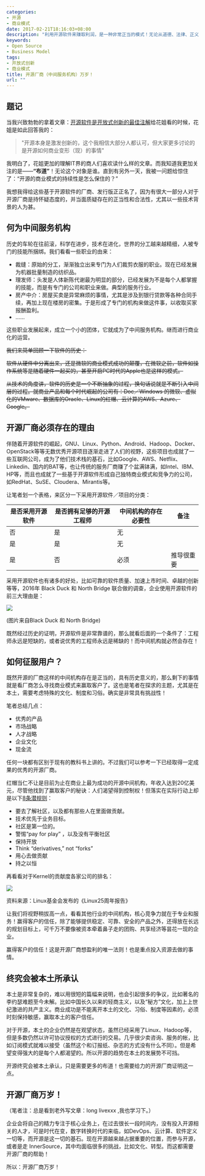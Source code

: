 ```yaml
---
categories:
- 开源
- 商业模式
date: 2017-02-21T18:16:03+08:00
description: "利用开源软件来赚取利润，是一种非常正当的模式！无论从道德、法律、正义，都是站得住脚的。但是商业模式堪忧的地方在于，此处的“市场规模”究竟能够容得下几家？而国人为何不买账？"
keywords:
- Open Source
- Business Model
tags:
- 开放式创新
- 商业模式
title: 开源厂商（中间服务机构）万岁！
url: ""
---
```

## 题记

当我兴致勃勃的拿着文章：[开源软件是开放式创新的最佳注解](http://www.ocselected.org/posts/Naming_OpenSource_and_Marketing_2/)给花姐看的时候，花姐是如此回答我的：

> "开源本身是激发创新的，这个我相信大部分人都认可，但大家更多讨论的是开源如何商业变形（现）的事情"

我明白了，花姐更加的理解IT界的商人们喜欢读什么样的文章。而我知道我更加关注的是——**“布道”**！无论这个对象是谁。直到有另外一天，我被一问题给惊住了：“开源的商业模式的持续性是怎么保住的？”

我想我得给这些基于开源软件的厂商、发行版正正名了，因为有很大一部分人对于开源厂商是持怀疑态度的，并当面质疑存在的正当性和合法性，尤其以一些技术背景的人为甚。

## 何为中间服务机构

历史的车轮在往前滚，科学在进步，技术在进化，世界的分工越来越精细，人被专门的技能所捆绑。我们看看一些职业的由来：

* 裁缝：原始的分工，渐渐独立出来专门为人们裁剪衣服的职业。现在已经发展为机器批量制造的纺织品。
* 理发师：头发是人体新陈代谢最为明显的部分，已经发展为不是每个人都掌握的技能，而是有专门的公司和职业来做。典型的服务行业。
* 房产中介：房屋买卖是异常麻烦的事情，尤其是涉及到银行贷款等各种合同手续，再加上现在楼房的密集。于是形成了专门的机构来做这件事，以收取买家报酬盈利。
* ......

这些职业发展起来，成立一个小的团体，它就成为了中间服务机构。继而进行商业化的运营。

~~我们来简单回顾一下软件的历史：~~

~~软件从硬件中分离出来，还是微软的商业模式成功的颠覆，在微软之前，软件如操作系统等是随着硬件一起买的，甚至开启PC时代的Apple也是这样的模式。~~

~~从技术的角度讲，软件的历史是一个不断抽象的过程，换句话说就是不断引入中间层的过程。就商业产品和每个时代崛起的公司有：Doc／Windows 的微软、虚拟化的VMware、数据库的Oracle、Linux的红帽、云计算的AWS、Azure、Google。~~

## 开源厂商必须存在的理由

伴随着开源软件的崛起，GNU、Linux、Python、Android、Hadoop、Docker、OpenStack等等无数优秀开源项目逐渐走进了人们的视野，这些项目也成就了一些互联网公司，成为了他们技术栈的基石，比如Google、AWS、Netflix、Linkedin、国内的BAT等，也让传统的服务厂商赚了个盆满钵满，如Intel、IBM、HP等，而且也成就了一些基于开源软件形成自己独特商业模式和竞争力的公司，如RedHat、SuSE、Cloudera、Mirantis等。

让笔者划一个表格，来区分一下采用开源软件／项目的分类：

|  是否采用开源软件    |   是否拥有足够的开源工程师  |中间机构的存在必要性 | 备注|
| -------------  | ------------- | -------------| -----| 
|否|是|无||
|是|是|无||
|是|否|必须|推导很重要|

采用开源软件也有诸多的好处，比如可靠的软件质量、加速上市时间、卓越的创新等等，2016年 Black Duck 和 North Bridge 联合做的调查，企业使用开源软件的前三大理由是：

![](https://raw.githubusercontent.com/OCselected/ttoos/master/content/public/why_use_opensource.png)

(图片来自Black Duck 和 North Bridge)

既然经过历史的证明，开源软件是非常靠谱的，那么就看后面的一个条件了：工程师永远是短缺的，或者说优秀的工程师永远是稀缺的！而中间机构就必然会存在！

## 如何征服用户？

既然开源的厂商这样的中间机构存在是正当的，具有历史意义的，那么剩下的事情就是看厂商怎么寻找商业模式来赢取客户了。这也是笔者在探求的主题，尤其是在本土，需要考虑特殊的文化、制度和习俗。确实是非常具有挑战性！

笔者总结几点：

* 优秀的产品
* 市场战略
* 人才战略
* 企业文化
* 现金流

任何一块都有区别于现有的教科书上讲的。不过我们可以参考一下已经取得一定成果的优秀的开源厂商。

红帽当仁不让是目前为止在商业上最为成功的开源中间机构，年收入达到20亿美元，尽管他找到了赢取客户的秘诀：人们渴望得到控制权！但落实在实际行动上却是以下[8条潜规则](http://searchsoftwarequality.techtarget.com/blog/Software-Quality-Insights/Red-Hats-8-rules-of-successful-Open-Source)：

* 要去了解社区，以及都有那些人在里面做贡献。
* 技术优先于业务目标。
* 社区是第一位的。
* 警惕“pay for play” ，以及没有平衡社区
* 保持开放
* Think “derivatives,” not “forks”
* 用心去做贡献
* 持之以恒

再看看对于Kernel的贡献度各家公司的排名：

![](https://raw.githubusercontent.com/OCselected/ttoos/master/content/public/kernel_contrbuited_by_company.png)

资料来源：Linux基金会发布的《Linux25周年报告》

让我们将视野稍拔高一点，看看其他行业的中间机构，核心竞争力就在于专业和服务！赢得客户的信任，除了能够提供稳定、可靠、安全的产品之外，还得放在长远的规划目标上，可千万不要像被资本牵着鼻子走的团购、共享经济等昙花一现的企业。

赢得客户的信任！这是开源厂商想盈利的唯一法则！也是重点投入资源去做的事情。

## 终究会被本土所承认

本土是非常复杂的，难以用很短的篇幅来说明，也会引起很多的争议，比如著名的李约瑟难题至今未解。比如中国长久以来的轻商主义，以及“秘方”文化，加上上世纪激进的共产主义。商业成功是不能离开本土的文化、习俗、制度等因素的，必须时刻保持敏感，赢取本土的客户信任。

对于开源，本土的企业仍然是在观望状态，虽然已经采用了Linux、Hadoop等，但是多数仍然以许可协议授权的方式进行的交易。几乎很少卖咨询、服务的帐，比如订阅模式就难以接受（虽然这个和订报纸、杂志的方式没有什么不同）。但是希望变得强大的是每个人都渴望的。所以开源的趋势在本土的发展势不可挡。

开源终究会被本土承认，只是需要更多的布道！也需要给力的开源厂商证明这一点。

## 开源厂商万岁！

（笔者注：总是看到老外写文章：long livexxx ,我也学习下。）

企业会将自己的精力专注于核心业务上，在过去很长一段时间内，没有投入开源相关的人才，可是时代在变，数字转换时代的来临，如DevOps、云计算、软件定义一切等，而开源是这一切的基石。现在开源越来越占据重要的位置，而参与开源，或者是走 InnerSource，其中均面临很多的挑战，比如文化、转型。而这都需要开源厂商的帮助！

所以：开源厂商万岁！
